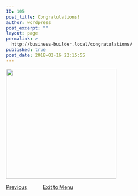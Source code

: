 ```yaml
---
ID: 105
post_title: Congratulations!
author: wordpress
post_excerpt: ""
layout: page
permalink: >
  http://business-builder.local/congratulations/
published: true
post_date: 2018-02-16 22:15:55
---
```

<img class="alignnone size-medium wp-image-106" src="http://business-builder.local/wp-content/uploads/2018/02/woman-1401616_1920-300x300.jpg" alt="" width="300" height="300" />

<a href="http://business-builder.local/whats-your-idea/">Previous</a>           <a href="http://business-builder.local/courses/">Exit to Menu</a>